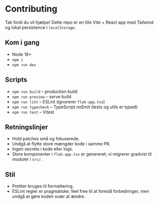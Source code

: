 # Contributing

Tak fordi du vil hjælpe! Dette repo er en lille Vite + React app med Tailwind og lokal persistence i `localStorage`.

## Kom i gang
- Node 18+
- `npm i`
- `npm run dev`

## Scripts
- `npm run build` – production build
- `npm run preview` – serve build
- `npm run lint` – ESLint (ignorerer `flok-app.tsx`)
- `npm run typecheck` – TypeScript noEmit (tests og utils er typed)
- `npm run test` – Vitest

## Retningslinjer
- Hold patches små og fokuserede.
- Undgå at flytte store mængder kode i samme PR.
- Ingen secrets i kode eller logs.
- Store komponenter i `flok-app.tsx` er genereret; vi migrerer gradvist til moduler i `src/`.

## Stil
- Prettier bruges til formattering.
- ESLint regler er pragmatiske; feel free til at foreslå forbedringer, men undgå at gøre koden svær at ændre.

